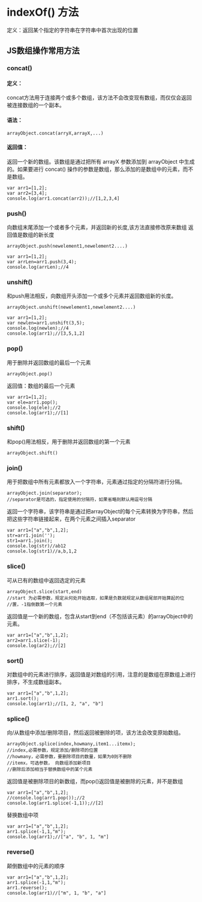 # indexOf() 方法
定义：返回某个指定的字符串在字符串中首次出现的位置
## JS数组操作常用方法
### concat()
#### 定义：
concat方法用于连接两个或多个数组，该方法不会改变现有数组，而仅仅会返回被连接数组的一个副本。
#### 语法：
```
arrayObject.concat(arryX,arrayX,...)
```
#### 返回值：
返回一个新的数组。该数组是通过把所有 arrayX 参数添加到 arrayObject 中生成的。如果要进行 concat() 操作的参数是数组，那么添加的是数组中的元素，而不是数组。
```
var arr1=[1,2];
var arr2=[3,4];
console.log(arr1.concat(arr2));//[1,2,3,4]
```
### push()
向数组末尾添加一个或者多个元素，并返回新的长度,该方法直接修改原来数组
返回值是数组的新长度
```
arrayObject.push(newelement1,newelement2....)
```

```
var arr1=[1,2];
var arrLen=arr1.push(3,4);
console.log(arrLen);//4
```
### unshift()
和push用法相反，向数组开头添加一个或多个元素并返回数组新的长度。
```
arrayObject.unshift(newelement1,newelement2....)
```

```
var arr1=[1,2];
var newlen=arr1.unshift(3,5);
console.log(newlen);//4
console.log(arr1);//[3,5,1,2]
```

### pop()
用于删除并返回数组的最后一个元素
```
arrayObject.pop()
```
返回值：数组的最后一个元素
```
var arr1=[1,2];
var ele=arr1.pop();
console.log(ele);//2
console.log(arr1);//[1]
```
### shift()
和pop()用法相反，用于删除并返回数组的第一个元素
```
arrayObject.shift()
```
### join()
用于把数组中所有元素都放入一个字符串，元素通过指定的分隔符进行分隔。
```
arrayObject.join(separator);
//separator是可选的，指定使用的分隔符，如果省略则默认用逗号分隔
```
返回一个字符串，该字符串是通过把arrayObject的每个元素转换为字符串，然后把这些字符串链接起来，在两个元素之间插入separator
```
var arr1=["a","b",1,2];
str=arr1.join('');
str1=arr1.join();
console.log(str)//ab12
console.log(str1)//a,b,1,2
```
### slice()
可从已有的数组中返回选定的元素
```
arrayObject.slice(start,end)
//start 为必需参数，规定从何处开始选取，如果是负数就规定从数组尾部开始算起的位
//置，-1指倒数第一个元素
```
返回值是一个新的数组，包含从start到end（不包括该元素）的arrayObject中的元素。
```
var arr1=["a","b",1,2];
arr2=arr1.slice(-1);
console.log(ar2);//[2]
```
### sort()
对数组中的元素进行排序，返回值是对数组的引用，注意的是数组在原数组上进行排序，不生成数组副本。
```
var arr1=["a","b",1,2];
arr1.sort();
console.log(arr1);//[1, 2, "a", "b"]
```
### splice()
向/从数组中添加/删除项目，然后返回被删除的项，该方法会改变原始数组。
```
arrayObject.splice(index,howmany,item1...itemx);
//index,必需参数，规定添加/删除项的位置
//howmany，必需参数，要删除项目的数量，如果为0则不删除
//itemx，可选参数， 向数组添加新项目 
//删除后添加相当于替换数组中的某个元素
```
返回值是被删除项目的新数组，而pop()返回值是被删除的元素，并不是数组
```
var arr1=["a","b",1,2];
//console.log(arr1.pop());//2
console.log(arr1.splice(-1,1));//[2]
```

替换数组中项
```
var arr1=["a","b",1,2];
arr1.splice(-1,1,"m");
console.log(arr1);//["a", "b", 1, "m"]
```
### reverse()
颠倒数组中的元素的顺序
```
var arr1=["a","b",1,2];
arr1.splice(-1,1,"m");
arr1.reverse();
console.log(arr1)//["m", 1, "b", "a"]
```